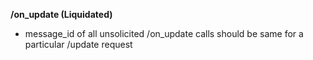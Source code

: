 **/on_update (Liquidated)**
- message_id of all unsolicited /on_update calls should be same for a particular /update request

